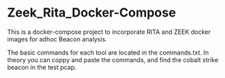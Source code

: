 # Zeek_Rita_Docker-Compose

This is a docker-compose project to incorporate RITA and ZEEK docker images for adhoc Beacon analysis.

The basic commands for each tool are located in the commands.txt.
In theory you can coppy and paste the commands, and find the cobalt strike beacon in the test pcap.
